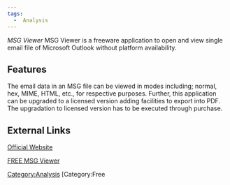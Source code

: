 ```yaml
---
tags:
  -  Analysis
---
```

*MSG Viewer* MSG Viewer is a freeware application to open and view
single email file of Microsoft Outlook without platform availability.

## Features

The email data in an MSG file can be viewed in modes including; normal,
hex, MIME, HTML, etc., for respective purposes. Further, this
application can be upgraded to a licensed version adding facilities to
export into PDF. The upgradation to licensed version has to be executed
through purchase.

## External Links

[Official Website](http://www.systoolsgroup.com/)

[FREE MSG Viewer](http://www.freeviewer.org/msg/)

[Category:Analysis](category:analysis.md) [Category:Free
